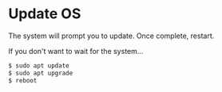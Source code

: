 # Update OS

The system will prompt you to update. Once complete, restart.

If you don't want to wait for the system...

```bash
$ sudo apt update
$ sudo apt upgrade
$ reboot
```
